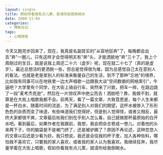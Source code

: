 ```yaml
---
layout: single
title: 假如你看我有点儿累，就请你给我倒碗水
date: 2008-11-04
categories:
  - 博客日记
tags:
  - 心情随笔
---
```


今天又跑完步回来了，现在，我真是名副其实的\"从容地狂奔\"了，每晚都会出去\"奔\"一圈儿，只有这样才会觉得明天有\"奔\"头，才能洒脱地\"奔\"三十了。我上个周刚过的生日，就是说我上周还二十六（虚岁）呢，现在就二十七了（真的是虚岁）。最近总想活的更洒脱一些，但总是觉得很为难，因为总感觉自己太在意别人的看法，也就是老是拿别人的标准来衡量自己的生活，到不了那种\"忘他\"的境界，比如我有同事可以在地铁里一边大声唱歌一边跟我大谈\"空间数据的网格索引\"，牛逼吧？大学里有个同学，在大街上骑自行车，突然来了兴致，把车一摔，在路边跳了一段\"麦考杰克逊\"，然后在一片惊叹声中绝尘而去！洒脱吧？靠，我做不到，就算是在大街上唱歌我都不会。前两天，看了一篇文章，大致意思是，每个人生来都是一杯白水，随着时间的流逝，为了满足别人对我们的期望，这杯水被掺入了形形色色的杂质而变了味道，有些味道我们觉得好，但是别人觉得怪，或者又相反，最终大家都很不爽，文章最后劝我们别在乎别人怎么看，自己就做那杯最原始的白开水吧。看到最后，如果作者在我跟前，我想，我会把杂志卷成一卷儿，对着他的头来两下子，你的脑袋是不是被门挤了，还是被驴踢了？原因不再论述，这种忽悠人的文章以后还是少看为妙。我只想说，我还是会往我的杯子里，加入各种佐料，哪怕我不喜欢它，只要我的家人喜欢，或者我的家人认为我喜欢。我继续狂奔，我尽量学着在大街上唱歌，假如你看我有点儿累，就请你给我倒碗水。
